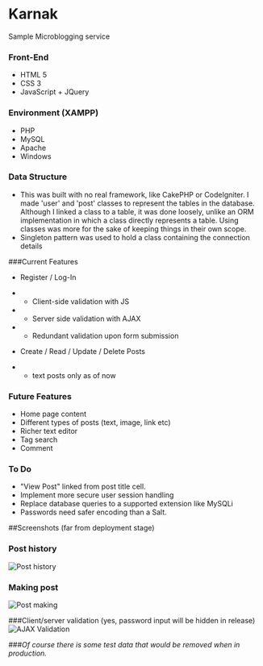 Karnak
======
Sample Microblogging service


### Front-End
+ HTML 5
+ CSS 3
+ JavaScript + JQuery

### Environment (XAMPP)
+ PHP
+ MySQL
+ Apache
+ Windows

### Data Structure

+ This was built with no real framework, like CakePHP or CodeIgniter. I made 'user' and 'post' classes to represent the tables in the database. Although I linked a class to a table, it was done loosely, unlike an ORM implementation in which a class directly represents a table. Using classes was more for the sake of keeping things in their own scope. 
+ Singleton pattern was used to hold a class containing the connection details



###Current Features
- Register / Log-In
+ + Client-side validation with JS
+ + Server side validation with AJAX
+ + Redundant validation upon form submission 
- Create / Read / Update / Delete Posts 
+ + text posts only as of now

### Future Features
+ Home page content
+ Different types of posts (text, image, link etc)
+ Richer text editor
+ Tag search
+ Comment

### To Do
+ "View Post" linked from post title cell.
+ Implement more secure user session handling 
+ Replace database queries to a supported extension like MySQLi
+ Passwords need safer encoding than a Salt.

##Screenshots (far from deployment stage)

### Post history
![Post history](http://img203.imageshack.us/img203/7545/k01.png)

### Making post

![Post making](http://img818.imageshack.us/img818/8322/k02.png)

###Client/server validation (yes, password input will be hidden in release)
![AJAX Validation](http://img708.imageshack.us/img708/3356/k03.png)

###*Of course there is some test data that would be removed when in production.*
